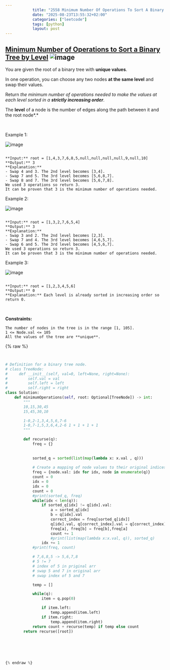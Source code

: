 ```yaml
---
            title: "2558 Minimum Number Of Operations To Sort A Binary Tree By Level"
            date: "2025-08-23T13:55:32+02:00"
            categories: ["leetcode"]
            tags: [python]
            layout: post
---
```

            
## [Minimum Number of Operations to Sort a Binary Tree by Level](https://leetcode.com/problems/minimum-number-of-operations-to-sort-a-binary-tree-by-level) ![image](https://img.shields.io/badge/Difficulty-Medium-orange)

You are given the root of a binary tree with **unique values**.

In one operation, you can choose any two nodes **at the same level** and swap their values.

Return *the minimum number of operations needed to make the values at each level sorted in a **strictly increasing order***.

The **level** of a node is the number of edges along the path between it and the root node*.*

 

Example 1:

![image](https://assets.leetcode.com/uploads/2022/09/18/image-20220918174006-2.png)
```

**Input:** root = [1,4,3,7,6,8,5,null,null,null,null,9,null,10]
**Output:** 3
**Explanation:**
- Swap 4 and 3. The 2nd level becomes [3,4].
- Swap 7 and 5. The 3rd level becomes [5,6,8,7].
- Swap 8 and 7. The 3rd level becomes [5,6,7,8].
We used 3 operations so return 3.
It can be proven that 3 is the minimum number of operations needed.

```

Example 2:

![image](https://assets.leetcode.com/uploads/2022/09/18/image-20220918174026-3.png)
```

**Input:** root = [1,3,2,7,6,5,4]
**Output:** 3
**Explanation:**
- Swap 3 and 2. The 2nd level becomes [2,3].
- Swap 7 and 4. The 3rd level becomes [4,6,5,7].
- Swap 6 and 5. The 3rd level becomes [4,5,6,7].
We used 3 operations so return 3.
It can be proven that 3 is the minimum number of operations needed.

```

Example 3:

![image](https://assets.leetcode.com/uploads/2022/09/18/image-20220918174052-4.png)
```

**Input:** root = [1,2,3,4,5,6]
**Output:** 0
**Explanation:** Each level is already sorted in increasing order so return 0.

```

 

**Constraints:**

	The number of nodes in the tree is in the range [1, 105].
	1 <= Node.val <= 105
	All the values of the tree are **unique**.

{% raw %}


```python


# Definition for a binary tree node.
# class TreeNode:
#     def __init__(self, val=0, left=None, right=None):
#         self.val = val
#         self.left = left
#         self.right = right
class Solution:
    def minimumOperations(self, root: Optional[TreeNode]) -> int:
        """
        10,15,30,45
        15,45,30,10

        1-0,2-1,3,4,5,6,7-6
        1-0,7-1,5,3,6,4,2-6 1 + 1 + 1 + 1
        """

        def recurse(q):
            freq = {}
            
            
            sorted_q = sorted(list(map(lambda x: x.val , q)))
            
            # Create a mapping of node values to their original indices
            freq = {node.val: idx for idx, node in enumerate(q)}
            count = 0
            idx = 0
            idx = 0
            count = 0
            #print(sorted_q, freq)
            while(idx < len(q)):
                if sorted_q[idx] != q[idx].val:
                    a = sorted_q[idx]
                    b = q[idx].val
                    correct_index = freq[sorted_q[idx]]
                    q[idx].val, q[correct_index].val = q[correct_index].val, q[idx].val
                    freq[a], freq[b] = freq[b],freq[a]
                    count += 1
                    #print(list(map(lambda x:x.val, q)), sorted_q)
                idx += 1
            #print(freq, count)

            # 7,6,8,5 -> 5,6,7,8
            # 5 != 7
            # index of 5 in priginal arr 
            # swap 5 and 7 in original arr
            # swap index of 5 and 7 

            temp = []

            while(q):
                item = q.pop(0)

                if item.left:
                    temp.append(item.left)
                if item.right:
                    temp.append(item.right)
            return count + recurse(temp) if temp else count
        return recurse([root])



        


{% endraw %}
```

